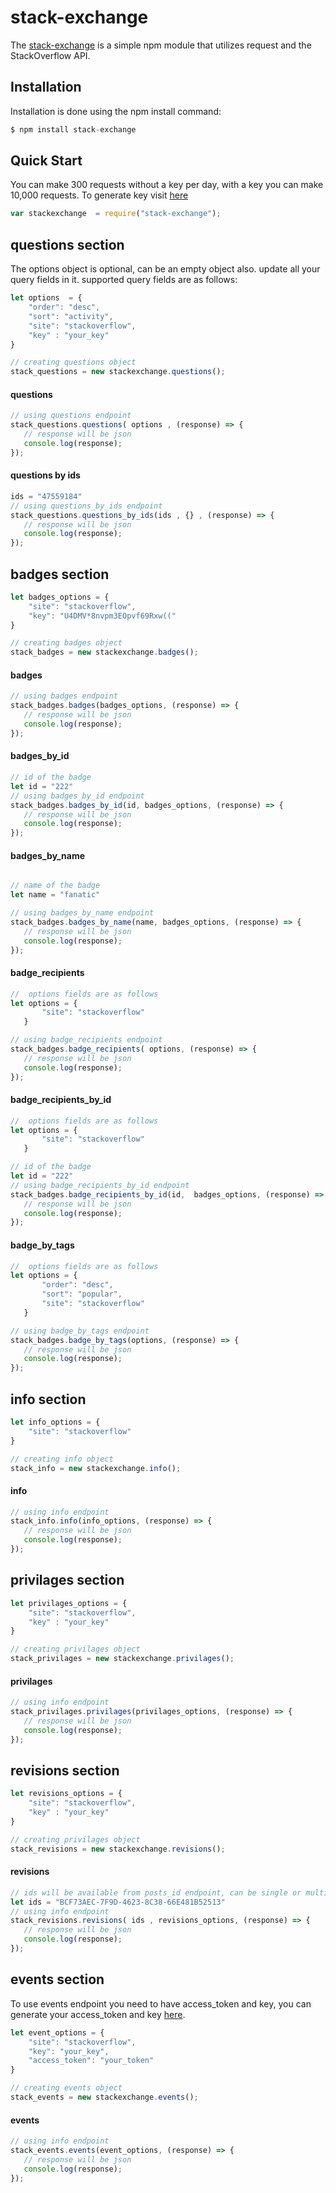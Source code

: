 # stack-exchange

<!-- [![npm version](https://badge.fury.io/js/ape-cricket.svg)](http://apecricket.herokuapp.com/documentation#) -->

The [stack-exchange](https://api.stackexchange.com/docs) is a simple npm module that utilizes request and the StackOverflow API.

## Installation
Installation is done using the npm install command:
```js
$ npm install stack-exchange
```

## Quick Start


You can make 300 requests without a key per day, with a key you can make 10,000 requests. To generate key visit [here](https://api.stackexchange.com/docs/authentication)

```javascript
var stackexchange  = require("stack-exchange");
```


## questions section

The options object is optional, can be an empty object also. update all your query fields in it. supported query fields are as follows:

```js
let options  = {
    "order": "desc",
    "sort": "activity",
    "site": "stackoverflow",
    "key" : "your_key"
}

// creating questions object
stack_questions = new stackexchange.questions();
```

#### questions
 ```js
 // using questions endpoint 
stack_questions.questions( options , (response) => {
    // response will be json 
    console.log(response);
 });
``` 
#### questions by ids
 ```js
 ids = "47559184"
 // using questions_by_ids endpoint 
 stack_questions.questions_by_ids(ids , {} , (response) => {
    // response will be json 
    console.log(response);
 });
``` 
## badges section

```js
let badges_options = {
    "site": "stackoverflow",
    "key": "U4DMV*8nvpm3EOpvf69Rxw(("
}

// creating badges object
stack_badges = new stackexchange.badges();

```

#### badges
 ```js
 // using badges endpoint 
stack_badges.badges(badges_options, (response) => {
    // response will be json     
    console.log(response);
});

```

#### badges_by_id
 ```js
// id of the badge
let id = "222"
 // using badges_by_id endpoint 
stack_badges.badges_by_id(id, badges_options, (response) => {
    // response will be json    
    console.log(response);
});

```
#### badges_by_name
 ```js
 
// name of the badge
let name = "fanatic"

 // using badges_by_name endpoint 
stack_badges.badges_by_name(name, badges_options, (response) => {
    // response will be json    
    console.log(response);
});

```

#### badge_recipients
 ```js
//  options fields are as follows 
 let options = {
        "site": "stackoverflow"
    }

 // using badge_recipients endpoint 
stack_badges.badge_recipients( options, (response) => {
    // response will be json        
    console.log(response);
});

```

#### badge_recipients_by_id
 ```js
 //  options fields are as follows 
 let options = {
        "site": "stackoverflow"
    }

// id of the badge
let id = "222"
 // using badge_recipients_by_id endpoint 
stack_badges.badge_recipients_by_id(id,  badges_options, (response) => {
    // response will be json        
    console.log(response);
});

```


#### badge_by_tags
 ```js
//  options fields are as follows 
 let options = {
        "order": "desc",
        "sort": "popular",
        "site": "stackoverflow"
    }

 // using badge_by_tags endpoint 
stack_badges.badge_by_tags(options, (response) => {
    // response will be json        
    console.log(response);
});

```



## info section

```js
let info_options = {
    "site": "stackoverflow"
}

// creating info object
stack_info = new stackexchange.info();
```

#### info
 ```js
 // using info endpoint 
stack_info.info(info_options, (response) => {
    // response will be json 
    console.log(response);
});
```

## privilages section

```js
let privilages_options = {
    "site": "stackoverflow",
    "key" : "your_key"
}

// creating privilages object
stack_privilages = new stackexchange.privilages();
```

#### privilages
 ```js
 // using info endpoint 
stack_privilages.privilages(privilages_options, (response) => {
    // response will be json 
    console.log(response);
});
```

## revisions section

```js
let revisions_options = {
    "site": "stackoverflow",
    "key" : "your_key"
}

// creating privilages object
stack_revisions = new stackexchange.revisions();
```

#### revisions
 ```js
 // ids will be available from posts_id endpoint, can be single or multiple seperated by comma. 
 let ids = "BCF73AEC-7F9D-4623-8C38-66E481B52513"
 // using info endpoint 
stack_revisions.revisions( ids , revisions_options, (response) => {
    // response will be json 
    console.log(response);
});
```

## events section

To use events endpoint you need to have access_token and key, you can generate your access_token and key [here](https://api.stackexchange.com/docs/events).
```js
let event_options = {
    "site": "stackoverflow",
    "key": "your_key",
    "access_token": "your_token"
}

// creating events object
stack_events = new stackexchange.events();
```

#### events
 ```js
 // using info endpoint 
stack_events.events(event_options, (response) => {
    // response will be json 
    console.log(response);
});
```










